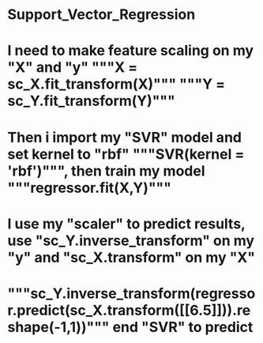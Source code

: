 # Support_Vector_Regression
# I need to make feature scaling on my "X" and "y" """X = sc_X.fit_transform(X)""" """Y = sc_Y.fit_transform(Y)"""
# Then i import my "SVR" model and set kernel to "rbf" """SVR(kernel = 'rbf')""", then train my model """regressor.fit(X,Y)"""
# I use my "scaler" to predict results, use "sc_Y.inverse_transform" on my "y" and "sc_X.transform" on my "X" 
# """sc_Y.inverse_transform(regressor.predict(sc_X.transform([[6.5]])).reshape(-1,1))""" end "SVR" to predict
